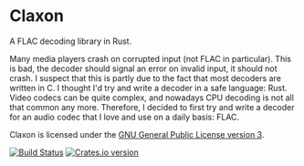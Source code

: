 Claxon
======

A FLAC decoding library in Rust.

Many media players crash on corrupted input (not FLAC in particular). This is
bad, the decoder should signal an error on invalid input, it should not crash.
I suspect that this is partly due to the fact that most decoders are written in
C. I thought I'd try and write a decoder in a safe language: Rust. Video codecs
can be quite complex, and nowadays CPU decoding is not all that common any more.
Therefore, I decided to first try and write a decoder for an audio codec that I
love and use on a daily basis: FLAC.

Claxon is licensed under the [GNU General Public License version 3][gplv3].

[gplv3]: https://www.gnu.org/licenses/gpl.html

[![Build Status](https://travis-ci.org/ruud-v-a/claxon.svg?branch=master)](https://travis-ci.org/ruud-v-a/claxon)
[![Crates.io version](http://img.shields.io/crates/v/claxon.svg)](https://crates.io/crates/claxon)
